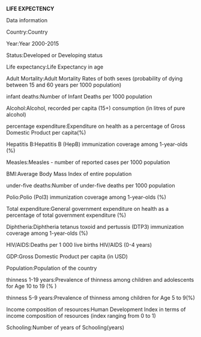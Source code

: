 **LIFE EXPECTENCY**


Data information

Country:Country

Year:Year 2000-2015

Status:Developed or Developing status

Life expectancy:Life Expectancy in age

Adult Mortality:Adult Mortality Rates of both sexes (probability of dying between 15 and 60 years per 1000 population)

infant deaths:Number of Infant Deaths per 1000 population

Alcohol:Alcohol, recorded per capita (15+) consumption (in litres of pure alcohol)

percentage expenditure:Expenditure on health as a percentage of Gross Domestic Product per capita(%)

Hepatitis B:Hepatitis B (HepB) immunization coverage among 1-year-olds (%)

Measles:Measles - number of reported cases per 1000 population

BMI:Average Body Mass Index of entire population

under-five deaths:Number of under-five deaths per 1000 population

Polio:Polio (Pol3) immunization coverage among 1-year-olds (%)

Total expenditure:General government expenditure on health as a percentage of total government expenditure (%)

Diphtheria:Diphtheria tetanus toxoid and pertussis (DTP3) immunization coverage among 1-year-olds (%)

HIV/AIDS:Deaths per 1 000 live births HIV/AIDS (0-4 years)

GDP:Gross Domestic Product per capita (in USD)

Population:Population of the country

thinness 1-19 years:Prevalence of thinness among children and adolescents for Age 10 to 19 (% )

thinness 5-9 years:Prevalence of thinness among children for Age 5 to 9(%)

Income composition of resources:Human Development Index in terms of income composition of resources (index ranging from 0 to 1)

Schooling:Number of years of Schooling(years)

